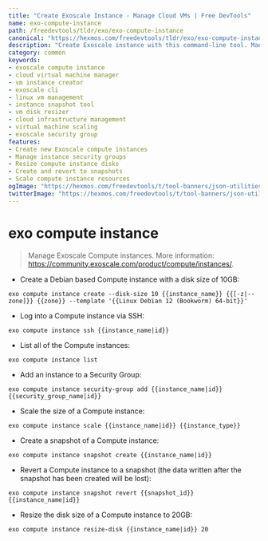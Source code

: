 ```yaml
---
title: "Create Exoscale Instance - Manage Cloud VMs | Free DevTools"
name: exo-compute-instance
path: /freedevtools/tldr/exo/exo-compute-instance
canonical: "https://hexmos.com/freedevtools/tldr/exo/exo-compute-instance/"
description: "Create Exoscale instance with this command-line tool. Manage cloud VMs and virtual machines on Exoscale infrastructure. Free online tool, no registration required."
category: common
keywords:
- exoscale compute instance
- cloud virtual machine manager
- vm instance creator
- exoscale cli
- linux vm management
- instance snapshot tool
- vm disk resizer
- cloud infrastructure management
- virtual machine scaling
- exoscale security group
features:
- Create new Exoscale compute instances
- Manage instance security groups
- Resize compute instance disks
- Create and revert to snapshots
- Scale compute instance resources
ogImage: "https://hexmos.com/freedevtools/t/tool-banners/json-utilities-banner.png"
twitterImage: "https://hexmos.com/freedevtools/t/tool-banners/json-utilities-banner.png"
---
```


# exo compute instance

> Manage Exoscale Compute instances.
> More information: <https://community.exoscale.com/product/compute/instances/>.

- Create a Debian based Compute instance with a disk size of 10GB:

`exo compute instance create --disk-size 10 {{instance_name}} {{[-z|--zone]}} {{zone}} --template '{{Linux Debian 12 (Bookworm) 64-bit}}'`

- Log into a Compute instance via SSH:

`exo compute instance ssh {{instance_name|id}}`

- List all of the Compute instances:

`exo compute instance list`

- Add an instance to a Security Group:

`exo compute instance security-group add {{instance_name|id}} {{security_group_name|id}}`

- Scale the size of a Compute instance:

`exo compute instance scale {{instance_name|id}} {{instance_type}}`

- Create a snapshot of a Compute instance:

`exo compute instance snapshot create {{instance_name|id}}`

- Revert a Compute instance to a snapshot (the data written after the snapshot has been created will be lost):

`exo compute instance snapshot revert {{snapshot_id}} {{instance_name|id}}`

- Resize the disk size of a Compute instance to 20GB:

`exo compute instance resize-disk {{instance_name|id}} 20`
